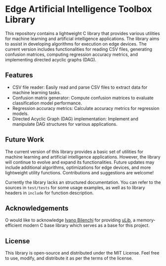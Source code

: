 # Edge Artificial Intelligence Toolbox Library

This repository contains a lightweight C library that provides various utilities for machine learning and artificial intelligence applications. The library aims to assist in developing algorithms for execution on edge devices. The current version includes functionalities for reading CSV files, generating confusion matrices, computing regression accuracy metrics, and implementing directed acyclic graphs (DAG).

## Features

- CSV file reader: Easily read and parse CSV files to extract data for machine learning tasks.
- Confusion matrix generator: Compute confusion matrices to evaluate classification model performance.
- Regression accuracy metrics: Calculate accuracy metrics for regression models.
- Directed Acyclic Graph (DAG) implementation: Implement and manipulate DAG structures for various applications.

## Future Work

The current version of this library provides a basic set of utilities for machine learning and artificial intelligence applications. However, the library will continue to evolve and expand its functionalities. Future updates may include additional algorithms, optimizations for edge devices, and more lightweight utility functions. Contributions and suggestions are welcome!

Currently the library lacks an structured documentation. You can refer to the sources in `test/tests` for some usage examples, as well as to library headers in `include` for function description.

## Acknowledgements
O would like to acknowledge [Ivano Bilenchi](https://ivanobilenchi.com) for providing [uLib](https://github.com/IvanoBilenchi/ulib), a memory-efficient modern C base library which serves as a base for this project. 

## License

This library is open-source and distributed under the MIT License. Feel free to use, modify, and distribute it as per the terms of the license.